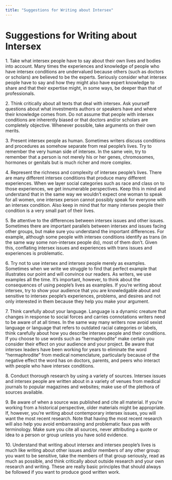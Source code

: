 ```yaml
---
title: "Suggestions for Writing about Intersex"
---
```


# Suggestions for Writing about Intersex

<p>1. Take what intersex people have to say about their own lives and bodies into account. Many times the experiences and knowledge of people who have intersex conditions are undervalued because others (such as doctors or scholars) are believed to be the experts. Seriously consider what intersex people have to say and how they might also have expert knowledge to share and that their expertise might, in some ways, be deeper than that of professionals.  </p>

<p>2. Think critically about all texts that deal with intersex. Ask yourself questions about what investments authors or speakers have and where their knowledge comes from. Do not assume that people with intersex conditions are inherently biased or that doctors and/or scholars are completely objective. Whenever possible, take arguments on their own merits.  </p>

<p>3. Present intersex people as human. Sometimes writers discuss conditions and procedures as somehow separate from real people’s lives. Try to remember the very human side of intersex. In the same vein, try to remember that a person is not merely his or her genes, chromosomes, hormones or genitals but is much richer and more complex.  </p>

<p>4. Represent the richness and complexity of intersex people’s lives. There are many different intersex conditions that produce many different experiences. When we layer social categories such as race and class on to those experiences, we get innumerable perspectives. Keep this in mind and understand that in the same way we wouldn’t expect one woman to speak for all women, one intersex person cannot possibly speak for everyone with an intersex condition. Also keep in mind that for many intersex people their condition is a very small part of their lives.  </p>

<p>5. Be attentive to the differences between intersex issues and other issues. Sometimes there are important parallels between intersex and issues facing other groups, but make sure you understand the important differences. For example, although some people with intersex conditions identify as trans (in the same way some non-intersex people do), most of them don’t. Given this, conflating intersex issues and experiences with trans issues and experiences is problematic.  </p>

<p>6. Try not to use intersex and intersex people merely as examples. Sometimes when we write we struggle to find that perfect example that illustrates our point and will convince our readers. As writers, we use examples all the time. It’s important, however, to think about the consequences of using people’s lives as examples. If you’re writing about intersex, try to show your audience that you are knowledgable about and sensitive to intersex people’s experiences, problems, and desires and not only interested in them because they help you make your argument.  </p>

<p>7. Think carefully about your language. Language is a dynamic creature that changes in response to social forces and carries connotations writers need to be aware of at all times. In the same way many writers now avoid sexist language or language that refers to outdated racial categories or labels, think carefully about how you describe intersex people and their conditions. If you choose to use words such as “hermaphrodite” make certain you consider their effect on your audience and your project. Be aware that intersex leaders have been working for years to eliminate the word “hermaphrodite” from medical nomenclature, particularly because of the negative effect the word has on doctors, parents, and peers who interact with people who have intersex conditions.  </p>

<p>8. Conduct thorough research by using a variety of sources. Intersex issues and intersex people are written about in a variety of venues from medical journals to popular magazines and websites; make use of the plethora of sources available.  </p>

<p>9. Be aware of when a source was published and cite all material. If you’re working from a historical perspective, older materials might be appropriate. If, however, you’re writing about contemporary intersex issues, you will want the most recent research. Note that having the most recent research will also help you avoid embarrassing and problematic faux pas with terminology. Make sure you cite all sources, never attributing a quote or idea to a person or group unless you have solid evidence.  </p>

<p>10. Understand that writing about intersex and intersex people’s lives is much like writing about other issues and/or members of any other group: you want to be sensitive, take the members of that group seriously, read as much as possible, and think critically about outside research and your own research and writing. These are really basic principles that should always be followed if you want to produce good written work.</p>